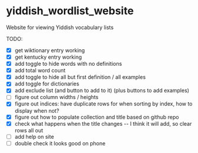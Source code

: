 # yiddish_wordlist_website

Website for viewing Yiddish vocabulary lists

TODO:
- [X] get wiktionary entry working
- [X] get kentucky entry working
- [X] add toggle to hide words with no definitions
- [X] add total word count
- [X] add toggle to hide all but first definition / all examples
- [X] add toggle for dictionaries
- [X] add exclude list (and button to add to it) (plus buttons to add examples)
- [ ] figure out column widths / heights
- [X] figure out indices: have duplicate rows for when sorting by index, how to display when not?
- [X] figure out how to populate collection and title based on github repo
- [X] check what happens when the title changes -- I think it will add, so clear rows all out
- [ ] add help on site
- [ ] double check it looks good on phone
